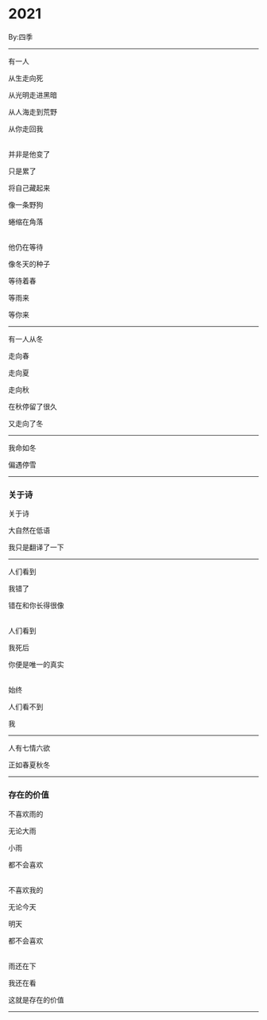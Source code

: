 # 2021

By:四季

---

有一人

从生走向死

从光明走进黑暗

从人海走到荒野

从你走回我<br/><br/>


并非是他变了

只是累了

将自己藏起来

像一条野狗

蜷缩在角落<br/><br/>


他仍在等待

像冬天的种子

等待着春

等雨来

等你来

---

有一人从冬

走向春

走向夏

走向秋

在秋停留了很久

又走向了冬

---

我命如冬

偏遇停雪

---

### 关于诗



关于诗

大自然在低语

我只是翻译了一下

---

人们看到

我错了

错在和你长得很像<br/><br/>

人们看到

我死后

你便是唯一的真实<br/><br/>

始终

人们看不到

我

---

人有七情六欲

正如春夏秋冬

---

### 存在的价值



不喜欢雨的

无论大雨

小雨

都不会喜欢<br/><br/>

不喜欢我的

无论今天

明天

都不会喜欢<br/><br/>

雨还在下

我还在看

这就是存在的价值

---



